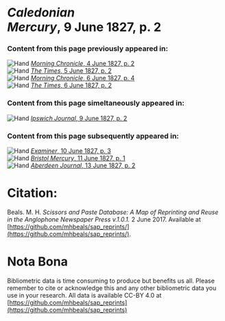 # *Caledonian Mercury*, 9 June 1827, p. 2  
  
### Content from this page previously appeared in:  
![Hand](http://scissorsandpaste.net/wp-content/uploads/2017/06/smallhandpointer.png) [*Morning Chronicle*, 4 June 1827, p. 2](https://mhbeals.github.io/sap_html/Morning-Chronicle/Morning-Chronicle-4-June-1827-p-2)  
![Hand](http://scissorsandpaste.net/wp-content/uploads/2017/06/smallhandpointer.png) [*The Times*, 5 June 1827, p. 2](https://mhbeals.github.io/sap_html/The-Times/The-Times-5-June-1827-p-2)  
![Hand](http://scissorsandpaste.net/wp-content/uploads/2017/06/smallhandpointer.png) [*Morning Chronicle*, 6 June 1827, p. 4](https://mhbeals.github.io/sap_html/Morning-Chronicle/Morning-Chronicle-6-June-1827-p-4)  
![Hand](http://scissorsandpaste.net/wp-content/uploads/2017/06/smallhandpointer.png) [*The Times*, 6 June 1827, p. 2](https://mhbeals.github.io/sap_html/The-Times/The-Times-6-June-1827-p-2)  
  
### Content from this page simeltaneously appeared in:  
![Hand](http://scissorsandpaste.net/wp-content/uploads/2017/06/smallhandpointer.png) [*Ipswich Journal*, 9 June 1827, p. 2](https://mhbeals.github.io/sap_html/Ipswich-Journal/Ipswich-Journal-9-June-1827-p-2)  
  
### Content from this page subsequently appeared in:  
![Hand](http://scissorsandpaste.net/wp-content/uploads/2017/06/smallhandpointer.png) [*Examiner*, 10 June 1827, p. 3](https://mhbeals.github.io/sap_html/Examiner/Examiner-10-June-1827-p-3)  
![Hand](http://scissorsandpaste.net/wp-content/uploads/2017/06/smallhandpointer.png) [*Bristol Mercury*, 11 June 1827, p. 1](https://mhbeals.github.io/sap_html/Bristol-Mercury/Bristol-Mercury-11-June-1827-p-1)  
![Hand](http://scissorsandpaste.net/wp-content/uploads/2017/06/smallhandpointer.png) [*Aberdeen Journal*, 13 June 1827, p. 2](https://mhbeals.github.io/sap_html/Aberdeen-Journal/Aberdeen-Journal-13-June-1827-p-2)  


# Citation: 

Beals. M. H. *Scissors and Paste Database: A Map of Reprinting and Reuse in the Anglophone Newspaper Press v.1.0.1.* 2 June 2017. Available at [https://github.com/mhbeals/sap_reprints/](https://github.com/mhbeals/sap_reprints/). 

# Nota Bona

Bibliometric data is time consuming to produce but benefits us all. Please remember to cite or acknowledge this and any other bibliometric data you use in your research. All data is available CC-BY 4.0 at [https://github.com/mhbeals/sap_reprints](https://github.com/mhbeals/sap_reprints)